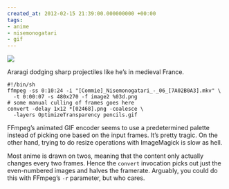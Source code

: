 ```yaml
---
created_at: 2012-02-15 21:39:00.000000000 +00:00
tags:
- anime
- nisemonogatari
- gif
---
```


![](/blog/media/tumblr_lzgeug2j6F1qim2zwo1_500.gif)

Araragi dodging sharp projectiles like he’s in medieval France.

    #!/bin/sh
    ffmpeg -ss 0:10:24 -i "[Commie]_Nisemonogatari_-_06_[7A02B0A3].mkv" \
      -t 0:00:07 -s 480x270 -f image2 %03d.png
    # some manual culling of frames goes here
    convert -delay 1x12 *[02468].png -coalesce \
      -layers OptimizeTransparency pencils.gif

FFmpeg’s animated GIF encoder seems to use a predetermined palette
instead of picking one based on the input frames. It’s pretty tragic. On
the other hand, trying to do resize operations with ImageMagick is slow
as hell.

Most anime is drawn on twos, meaning that the content only actually
changes every two frames. Hence the `convert` invocation picks out just
the even-numbered images and halves the framerate. Arguably, you could
do this with FFmpeg’s `-r` parameter, but who cares.
